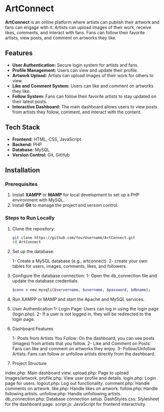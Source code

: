 # ArtConnect

**ArtConnect** is an online platform where artists can publish their artwork and fans can engage with it. Artists can upload images of their work, receive likes, comments, and interact with fans. Fans can follow their favorite artists, view posts, and comment on artworks they like.

## Features

- **User Authentication:** Secure login system for artists and fans.
- **Profile Management:** Users can view and update their profile.
- **Artwork Upload:** Artists can upload images of their work for others to view.
- **Like and Comment System:** Users can like and comment on artworks they like.
- **Follow System:** Fans can follow their favorite artists to stay updated on their latest posts.
- **Interactive Dashboard:** The main dashboard allows users to view posts from artists they follow, comment, and interact with the content.

## Tech Stack

- **Frontend:** HTML, CSS, JavaScript
- **Backend:** PHP
- **Database:** MySQL
- **Version Control:** Git, GitHub

## Installation

### Prerequisites

1. Install **XAMPP** or **MAMP** for local development to set up a PHP environment with MySQL.
2. Install **Git** to manage the project and version control.

### Steps to Run Locally

1. Clone the repository:
   ```bash
   git clone https://github.com/YourUsername/ArtConnect.git
   cd ArtConnect
2. Set up the database:

    1- Create a MySQL database (e.g., artconnect).
    2- create your own tables for users, images, comments, likes, and followers.
3. Configure the database connection:
     1- Open the db_connection file and update the database credentials
   ```bash
   $conn = new mysqli($servername, $username, $password, $dbname);

4. Run XAMPP or MAMP and start the Apache and MySQL services.
5. User Authentication
   1- Login Page: Users can log in using the login page (login.php).
   2- If a user is not logged in, they will be redirected to the login page.

6. Dashboard Features
   
   1- Posts from Artists You Follow: On the dashboard, you can see posts (images) from artists that you follow.
   2- Like and Comment on Posts: Fans can like and comment on artworks they enjoy.
   3- Follow/Unfollow Artists: Fans can follow or unfollow artists directly from the dashboard.
   
7. Project Structure
   
  index.php: Main dashboard view.
  upload.php: Page to upload images/artwork.
  profile.php: View user profile and details.
  login.php: Login page for users.
  logout.php: Log out functionality.
  comment.php: Handle comments on artwork.
  like.php: Handle likes on artwork.
  follow.php: Handle following artists.
  unfollow.php: Handle unfollowing artists.
  db_connection.php: Database connection setup.
  DashStyles.css: Stylesheet for the dashboard page.
  script.js: JavaScript for frontend interactivity.
